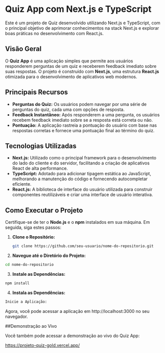 # Quiz App com Next.js e TypeScript

Este é um projeto de Quiz desenvolvido utilizando Next.js e TypeScript, com o principal objetivo de aprimorar conhecimentos na stack Next.js e explorar boas práticas no desenvolvimento com React.js.

## Visão Geral

O **Quiz App** é uma aplicação simples que permite aos usuários responderem perguntas de um quiz e receberem feedback imediato sobre suas respostas. O projeto é construído com **Next.js**, uma estrutura **React.js** otimizada para o desenvolvimento de aplicativos web modernos.

## Principais Recursos

- **Perguntas do Quiz:** Os usuários podem navegar por uma série de perguntas do quiz, cada uma com opções de resposta.
- **Feedback Instantâneo:** Após responderem a uma pergunta, os usuários recebem feedback imediato sobre se a resposta está correta ou não.
- **Pontuação:** A aplicação rastreia a pontuação do usuário com base nas respostas corretas e fornece uma pontuação final ao término do quiz.

## Tecnologias Utilizadas

- **Next.js:** Utilizado como o principal framework para o desenvolvimento do lado do cliente e do servidor, facilitando a criação de aplicativos React de alta performance.
- **TypeScript:** Adotado para adicionar tipagem estática ao JavaScript, melhorando a manutenção do código e fornecendo autocompletar eficiente.
- **React.js:** A biblioteca de interface do usuário utilizada para construir componentes reutilizáveis e criar uma interface de usuário interativa.

## Como Executar o Projeto

Certifique-se de ter o **Node.js** e o **npm** instalados em sua máquina. Em seguida, siga estes passos:

1. **Clone o Repositório:** 

   ```bash
   git clone https://github.com/seu-usuario/nome-do-repositorio.git
   ```

2. **Navegue até o Diretório do Projeto:**
   
  ```bash
  cd nome-do-repositorio
  ```

3. **Instale as Dependências:**
   
  ```bash
  npm install
  ```

4. **Instala as Dependências:**

  ```bash
  Inicie a Aplicação:
  ```

Agora, você pode acessar a aplicação em http://localhost:3000 no seu navegador.

##Demonstração ao Vivo

Você também pode acessar a demonstração ao vivo do Quiz App:

https://projeto-quiz-gold.vercel.app/
